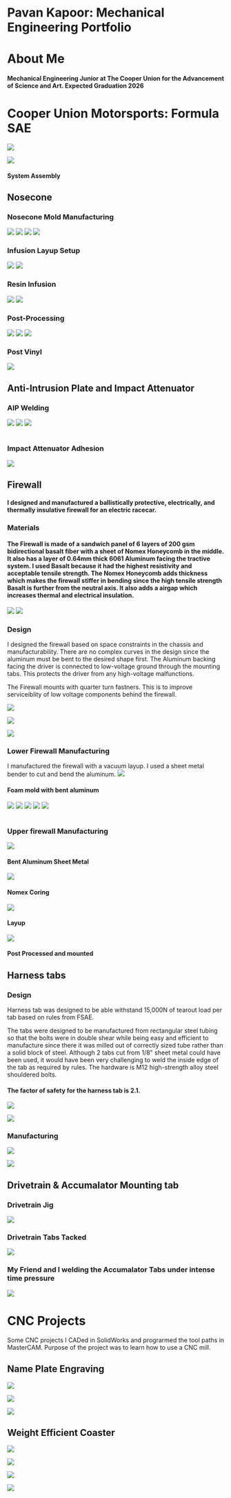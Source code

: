 # Pavan Kapoor: Mechanical Engineering Portfolio 

# About Me
#### Mechanical Engineering Junior at The Cooper Union for the Advancement of Science and Art. Expected Graduation 2026

# Cooper Union Motorsports: Formula SAE 
![](https://docs.monadical.com/uploads/fde78466-7d6d-421b-9cbb-f9e6d7134fda.png)



![](https://docs.monadical.com/uploads/c1c44d8f-0c94-47d5-ae82-047ef3a03788.png)
#### System Assembly

## Nosecone
### Nosecone Mold Manufacturing
![](https://docs.monadical.com/uploads/62e8b0a7-9afa-4a3c-b57f-737d898679c8.JPG)
![](https://docs.monadical.com/uploads/abcf7acd-e446-4729-bf7c-acc759a93c3f.jpg)
![](https://docs.monadical.com/uploads/223dffdb-4436-449e-83b8-12898a2e434b.JPG)
![](https://docs.monadical.com/uploads/8ef0999b-7a1b-43e7-ba20-022b1224a50b.JPG)

### Infusion Layup Setup
![](https://docs.monadical.com/uploads/5be3ae3e-fa55-4658-95d3-eb026276dd0e.JPG)
![](https://docs.monadical.com/uploads/7dd2fd5c-7e3e-4c12-9540-8c6160d20f4d.JPG)

### Resin Infusion
![](https://docs.monadical.com/uploads/7169170c-3cba-455a-bb14-a0817f78038b.JPG)
![](https://docs.monadical.com/uploads/5f35b4cb-dee4-4bce-b444-f12e723cd488.JPG)

### Post-Processing
![](https://docs.monadical.com/uploads/d7c34bf0-3d46-4fec-8c8f-41a6180a7d45.JPG)
![](https://docs.monadical.com/uploads/9fb51412-2c9c-4aa8-bb54-814b046ca1f2.JPG)
![](https://docs.monadical.com/uploads/319f5c17-d29a-4072-83b2-232c33ca1d25.JPG)

### Post Vinyl
![](https://docs.monadical.com/uploads/a8a1ac3f-36dc-4d7d-93a7-441831a3bb1e.jpg)


## Anti-Intrusion Plate and Impact Attenuator

### AIP Welding
![](https://docs.monadical.com/uploads/508aabf2-50df-4826-928d-4313939419cf.JPG)
![](https://docs.monadical.com/uploads/05b6dbed-7700-43b7-9cc5-4ca00fdbd85f.JPG)
![](https://docs.monadical.com/uploads/94dbde4c-b1ba-4a8d-bfad-1d9544306398.JPG)


# 
### Impact Attenuator Adhesion
![](https://docs.monadical.com/uploads/89008552-37a3-4261-a854-559ca6d06372.JPG)


## Firewall
#### I designed and manufactured a ballistically protective, electrically, and thermally insulative firewall for an electric racecar.
### Materials
#### The Firewall is made of a sandwich panel of 6 layers of 200 gsm bidirectional basalt fiber with a sheet of Nomex Honeycomb in the middle. It also has a layer of 0.64mm thick 6061 Aluminum facing the tractive system. I used Basalt because it had the highest resistivity and acceptable tensile strength. The Nomex Honeycomb adds thickness which makes the firewall stiffer in bending since the high tensile strength Basalt is further from the neutral axis. It also adds a airgap which increases thermal and electrical insulation. 


![](https://docs.monadical.com/uploads/c77851a4-72d5-4f46-85f5-a2e3aa2a9d90.png)
![](https://docs.monadical.com/uploads/91548bff-4f81-4dec-8b21-53b7008a3c71.jpg)


### Design
I designed the firewall based on space constraints in the chassis and manufacturability. There are no complex curves in the design since the aluminum must be bent to the desired shape first. The Aluminum backing facing the driver is connected to low-voltage ground through the mounting tabs. This protects the driver from any high-voltage malfunctions.  

The Firewall mounts with quarter turn fastners. This is to improve serviceiblity of low voltage components behind the firewall.

![](https://docs.monadical.com/uploads/b14bf43b-7fef-477e-9109-9a94a1b8ce38.png)

![](https://docs.monadical.com/uploads/58958bfd-6057-421e-af14-acd3177e1267.png)

![](https://docs.monadical.com/uploads/7db2356d-18d5-4db5-a2a5-81c5b86d60ba.png)


### Lower Firewall Manufacturing
I manufactured the firewall with a vacuum layup. I used a sheet metal bender to cut and bend the aluminum. 
![](https://docs.monadical.com/uploads/f3d31d94-baa9-4855-860c-f319910577dd.JPG)
#### Foam mold with bent aluminum
![](https://docs.monadical.com/uploads/ea35dcca-2df9-475b-8f61-85faf1bd976b.jpeg)
![](https://docs.monadical.com/uploads/0abb6b92-8b9d-4374-a98d-c5c5cc31bb7f.jpeg)
![](https://docs.monadical.com/uploads/1c92c514-a2c3-4398-be8a-f4fa5493d0a8.JPG)
![](https://docs.monadical.com/uploads/e5fcc97f-0895-4f47-8d95-21183197ee6c.JPG)
![](https://docs.monadical.com/uploads/4a9a0cee-932f-46f4-b8bd-2cc0919f5bcb.JPG)

#
### Upper firewall Manufacturing
![](https://docs.monadical.com/uploads/14d2b3e4-f715-46ef-b421-97c0bc7bb676.JPG)
#### Bent Aluminum Sheet Metal
![](https://docs.monadical.com/uploads/aadbaa7d-123b-425a-aee9-5af58918d32b.JPG)
#### Nomex Coring
![](https://docs.monadical.com/uploads/cdc891a4-e53c-491e-9b2b-513a3b2adeb0.JPG)

#### Layup 
![](https://docs.monadical.com/uploads/16d88e73-2f60-4285-8764-bb23cfdaa64f.JPG)
#### Post Processed and mounted
## Harness tabs
### Design
Harness tab was designed to be able withstand 15,000N of tearout load per tab based on rules from FSAE.

The tabs were designed to be manufactured from rectangular steel tubing so that the bolts were in double shear while being easy and efficient to manufacture since there it was milled out of correctly sized tube rather than a solid block of steel. Although 2 tabs cut from 1/8" sheet metal could have been used, it would have been very challenging to weld the inside edge of the tab as required by rules. The hardware is M12 high-strength alloy steel shouldered bolts.

#### The factor of safety for the harness tab is 2.1. 


![](https://docs.monadical.com/uploads/e10eba21-2f5d-4a85-beef-7bf4b6a4be2a.jpg)

![](https://docs.monadical.com/uploads/fbf5b068-f938-46bf-bf32-3e9c1007422c.png)


### Manufacturing

![](https://docs.monadical.com/uploads/be27eb43-6c1b-48ba-acfa-fb59afcab47a.JPG)

![](https://docs.monadical.com/uploads/a7c03a42-22a2-434a-b11f-6bf46b7f4ca2.jpeg)

## Drivetrain & Accumalator Mounting tab

### Drivetrain Jig
![](https://docs.monadical.com/uploads/dcaa1fb1-57e0-440a-b136-6f6b6a7f483f.JPG)

### Drivetrain Tabs Tacked
![](https://docs.monadical.com/uploads/c698f03a-33c9-4c71-938b-c78e8d446a8e.JPG)

### My Friend and I welding the Accumalator Tabs under intense time pressure
![](https://docs.monadical.com/uploads/f3523a11-7d13-4d9e-a06e-e037d46c142f.JPG)



# CNC Projects
Some CNC projects I CADed in SolidWorks and prograrmed the tool paths in MasterCAM. Purpose of the project was to learn how to use a CNC mill.

## Name Plate Engraving


![](https://docs.monadical.com/uploads/1b0df4c9-5e55-448a-8501-bc02f3a2d73a.JPG)

![](https://docs.monadical.com/uploads/8e7d98b2-e7dc-4526-8ade-62a8c4012af3.JPG)

![](https://docs.monadical.com/uploads/1ecd74d2-2e10-44d9-b301-1a744691f4b4.JPG)


## Weight Efficient Coaster


![](https://docs.monadical.com/uploads/2f51ab67-b696-4f90-b88d-fdd1473cace3.JPG)

![](https://docs.monadical.com/uploads/1a1d82fb-ddfd-45b9-8ffb-cb99e97aacf7.jpg)

![](https://docs.monadical.com/uploads/b222011f-8510-495c-80f8-e6a88414b6d3.JPG)

![](https://docs.monadical.com/uploads/2ac53a0b-4cf6-4a9f-acdf-d97a71e0e500.JPG)


